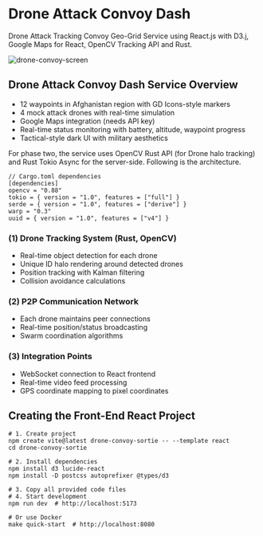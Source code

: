 # Drone Attack Convoy Dash
Drone Attack Tracking Convoy Geo-Grid Service using React.js with D3.j, Google Maps for React, OpenCV Tracking API and Rust. 


![drone-convoy-screen](docs/react-d3-convoy-screen.png)




## Drone Attack Convoy Dash Service Overview

- 12 waypoints in Afghanistan region with GD Icons-style markers
- 4 mock attack drones with real-time simulation
- Google Maps integration (needs API key)
- Real-time status monitoring with battery, altitude, waypoint progress
- Tactical-style dark UI with military aesthetics

For phase two, the service uses OpenCV Rust API (for Drone halo tracking) and Rust Tokio Async for the server-side. Following is the  architecture.

```shell
// Cargo.toml dependencies
[dependencies]
opencv = "0.88"
tokio = { version = "1.0", features = ["full"] }
serde = { version = "1.0", features = ["derive"] }
warp = "0.3"
uuid = { version = "1.0", features = ["v4"] }
```

### (1) Drone Tracking System (Rust, OpenCV)

- Real-time object detection for each drone
- Unique ID halo rendering around detected drones
- Position tracking with Kalman filtering
- Collision avoidance calculations


### (2) P2P Communication Network

- Each drone maintains peer connections
- Real-time position/status broadcasting
- Swarm coordination algorithms


### (3) Integration Points

- WebSocket connection to React frontend
- Real-time video feed processing
- GPS coordinate mapping to pixel coordinates



## Creating the Front-End React Project

```shell
# 1. Create project
npm create vite@latest drone-convoy-sortie -- --template react
cd drone-convoy-sortie

# 2. Install dependencies  
npm install d3 lucide-react
npm install -D postcss autoprefixer @types/d3

# 3. Copy all provided code files
# 4. Start development
npm run dev  # http://localhost:5173

# Or use Docker
make quick-start  # http://localhost:8080
```
